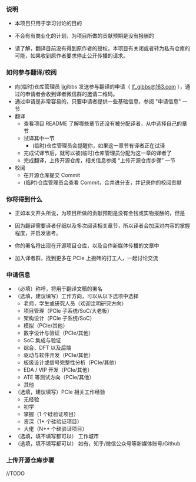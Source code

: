 ### 说明

- 本项目只用于学习讨论的目的

- 不会有有商业化的计划，为项目所做的贡献预期是没有报酬的
- 请了解，翻译目前没有得到原作者的授权，本项目有关闭或者转为私有仓库的可能，如果收到原作者要求停止公开传播的请求。

### 如何参与翻译/校阅

- 向(临时)仓库管理员 ljgibbs 发送参与翻译的申请（ lf_gibbs@163.com ），通过的申请者会收到译者微信群的邀请二维码。
- 通过申请是非常容易的，只要申请者提供一些基础信息，参阅 "申请信息" 一节
- 翻译
  - 查看项目 README 了解哪些章节还没有被分配译者，从中选择自己的章节
  - 试译其中一节
    - (临时)仓库管理员会提醒你，如果这一章节有译者正在试译
  - 完成试译节后，就可以被(临时)仓库管理员分配为这一章的译者了
  - 完成翻译，上传开源仓库，相关信息参阅 “上传开源仓库步骤” 一节
- 校阅
  - 在开源仓库提交 Commit
  - (临时)仓库管理员会查看 Commit，合并进分支，并记录你的校阅贡献

### 你将得到什么

- 正如本文开头所说，为项目所做的贡献预期是没有金钱或实物报酬的，但是

- 因为翻译需要译者仔细以及多次阅读相关章节，所以译者会加深对内容的掌握程度，并启发思考。
- 你的署名将出现在开源项目仓库，以及合作新媒体传播的文章中
- 加入译者群，找到更多在 PCIe 上搬砖的打工人，一起讨论交流

### 申请信息

- （必填）称呼，将用于翻译文稿的署名
- （选填，建议填写）工作方向，可以从以下选项中选择
  - 老师，学生或研究人员（欢迎注明研究方向）
  - 项目管理（PCIe 子系统/SoC/大老板）
  - 架构设计（PCIe 子系统/SoC）
  - 模拟（PCIe/其他）
  - 数字设计与验证（PCIe/其他）
  - SoC 集成与验证
  - 综合、DFT 以及后端
  - 驱动与软件开发（PCIe/其他）
  - 板级设计或信号完整性分析（PCIe/其他）
  - EDA / VIP 开发（PCIe/其他）
  - ATE 等测试方向（PCIe/其他）
  - 其他
- （选填，建议填写）PCIe 相关工作经验
  - 无经验
  - 初学
  - 掌握（1 个硅验证项目）
  - 资深（1+ 个硅验证项目）
  - 大佬（N++ 个硅验证项目）
- （选填，填不填写都可以） 工作城市
- （选填，填不填写都可以） 如有，知乎/微信公众号等新媒体账号/Github

### 上传开源仓库步骤

//TODO



